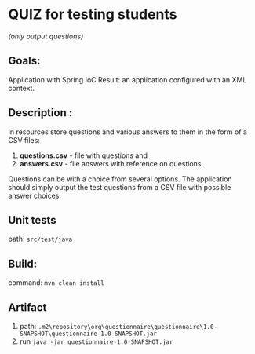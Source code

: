 # QUIZ for testing students 
*(only output questions)*

## Goals:
Application with Spring IoC 
Result: an application configured with an XML context.

## Description :
In resources store questions  and various answers to them in the form of a CSV files:
1. **questions.csv** - file with questions and
2. **answers.csv**  - file answers with reference on questions.

Questions can be with a choice from several options.
The application should simply output the test questions from a CSV file with possible answer choices.

## Unit tests
path: `src/test/java`

## Build:

command:
`mvn clean install`

## Artifact
1. path: `.m2\repository\org\questionnaire\questionnaire\1.0-SNAPSHOT\questionnaire-1.0-SNAPSHOT.jar`
2. run `java -jar questionnaire-1.0-SNAPSHOT.jar `






